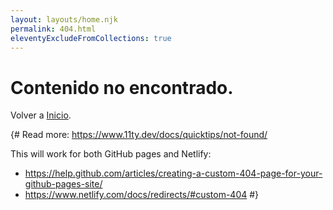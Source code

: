 ```yaml
---
layout: layouts/home.njk
permalink: 404.html
eleventyExcludeFromCollections: true
---
```

# Contenido no encontrado.

Volver a <a href="{{ '/' | url }}">Inicio</a>.

{#
Read more: https://www.11ty.dev/docs/quicktips/not-found/

This will work for both GitHub pages and Netlify:

* https://help.github.com/articles/creating-a-custom-404-page-for-your-github-pages-site/
* https://www.netlify.com/docs/redirects/#custom-404
#}
